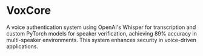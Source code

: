 # VoxCore
A voice authentication system using OpenAI's Whisper for transcription and custom PyTorch models for speaker verification, achieving 89% accuracy in multi-speaker environments. This system enhances security in voice-driven applications.
